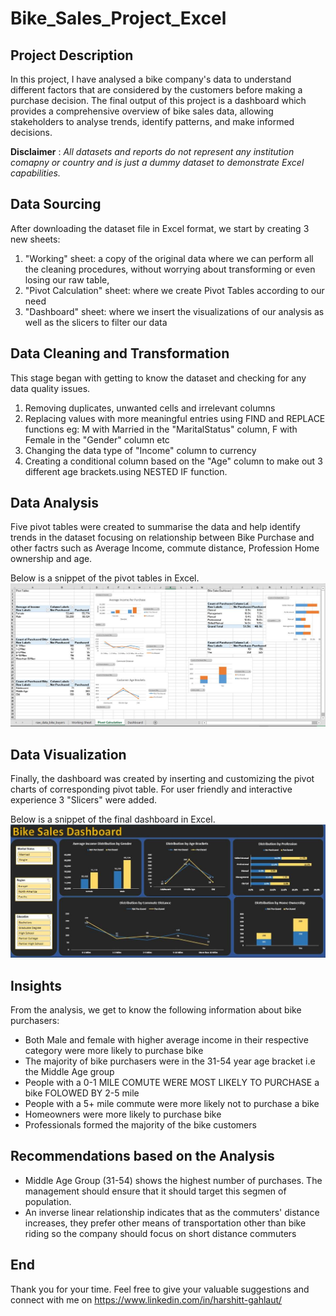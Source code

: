 # Bike_Sales_Project_Excel

## Project Description
In this project, I have analysed a bike company's data to understand different factors that are considered by the customers before making a purchase decision. The final output of this project is a dashboard which provides a comprehensive overview of bike sales data, allowing stakeholders to analyse trends, identify patterns, and make informed decisions.

**__Disclaimer__** : _All datasets and reports do not represent any institution comapny or country and is just a dummy dataset to demonstrate Excel capabilities._
## Data Sourcing
After downloading  the dataset file in Excel format, we start by creating 3 new sheets:
1.	"Working" sheet: a copy of the original data where we can perform all the cleaning procedures, without worrying about transforming or even losing our raw table,
2.	"Pivot Calculation" sheet: where we create Pivot Tables according to our need
3.	"Dashboard" sheet: where we insert the visualizations of our analysis as well as the slicers to filter our data

## Data Cleaning and Transformation
This stage began with getting to know the dataset and checking for any data quality issues.
1.	Removing duplicates, unwanted cells and irrelevant columns
2.	Replacing values with more meaningful entries  using FIND and REPLACE functions
eg: M with Married in the "MaritalStatus" column,
    F with Female in the "Gender" column
  	etc
3.	Changing the data type of "Income" column to currency
4.	Creating a conditional column based on the "Age" column to make out 3 different age brackets.using NESTED IF function.

## Data Analysis
Five pivot tables were created to summarise the data and help identify trends in the dataset focusing on relationship between Bike Purchase and other factrs such as Average Income, commute distance, Profession Home ownership and age.

Below is a snippet of the pivot tables in Excel.
![](https://github.com/harshitgahlaut/Bike_Sales_Project_Excel/blob/main/Pivots.JPG)

## Data Visualization
Finally, the dashboard was created by inserting and  customizing the pivot charts of corresponding  pivot table.
For user friendly and interactive experience  3 "Slicers" were added.

Below is a snippet of the final dashboard in Excel.
![](https://github.com/harshitgahlaut/Bike_Sales_Project_Excel/blob/main/Dashboarrd.JPG)

## Insights
From the analysis, we get to know the following information about bike purchasers:
- Both Male and female with higher average income in their respective category were more likely to purchase bike
- The majority of bike purchasers were in the 31-54 year age bracket i.e the Middle Age group
- People with a 0-1 MILE COMUTE WERE MOST LIKELY TO PURCHASE a bike FOLOWED BY  2-5 mile 
- People with a 5+ mile commute were more likely not to purchase a bike
- Homeowners were more likely to purchase bike
- Professionals formed  the majority of the bike customers

## Recommendations based on the Analysis
- Middle Age Group (31-54) shows the highest number of purchases. The management should ensure that it should target this segmen of population.
- An inverse linear relationship indicates that as the commuters' distance increases, they prefer other means of transportation other than bike riding so the company should focus on short distance commuters

## End
Thank you for your time. Feel free to give your valuable suggestions and connect with me on
https://www.linkedin.com/in/harshitt-gahlaut/
